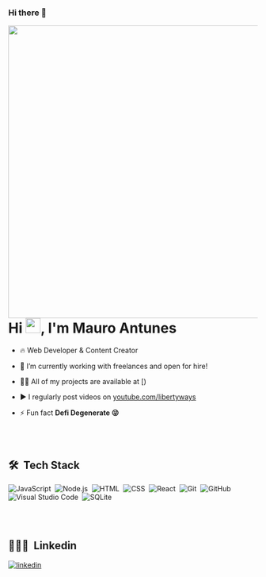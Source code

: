 ### Hi there 👋
<img align="right" height="590em" src="https://cdn.pixabay.com/photo/2018/07/15/10/46/network-3539325_960_720.jpg"/>
<h1 align="left">Hi <img src="https://raw.githubusercontent.com/kaueMarques/kaueMarques/master/hi.gif" width="30px">, I'm Mauro Antunes</h1>

- 🔥 Web Developer & Content Creator

- 🔭 I’m currently working with freelances and open for hire!

- 👨‍💻 All of my projects are available at [)

- ▶️ I regularly post videos on [youtube.com/libertyways](https://youtube.com/libertyways)

- ⚡ Fun fact **Defi Degenerate 😜**

<br><br>

## 🛠 &nbsp;Tech Stack

![JavaScript](https://img.shields.io/badge/-JavaScript-05122A?style=flat&logo=javascript)&nbsp;
![Node.js](https://img.shields.io/badge/-Node.js-05122A?style=flat&logo=node.js)&nbsp;
![HTML](https://img.shields.io/badge/-HTML-05122A?style=flat&logo=HTML5)&nbsp;
![CSS](https://img.shields.io/badge/-CSS-05122A?style=flat&logo=CSS3&logoColor=1572B6)&nbsp;
![React](https://img.shields.io/badge/-React-05122A?style=flat&logo=react)&nbsp;
![Git](https://img.shields.io/badge/-Git-05122A?style=flat&logo=git)&nbsp;
![GitHub](https://img.shields.io/badge/-GitHub-05122A?style=flat&logo=github)&nbsp;
![Visual Studio Code](https://img.shields.io/badge/-Visual%20Studio%20Code-05122A?style=flat&logo=visual-studio-code&logoColor=007ACC)&nbsp;
![SQLite](https://img.shields.io/badge/-SQLite-05122A?style=flat&logo=sqlite)&nbsp;

<br><br>

## 👨🏽‍🦲 &nbsp;Linkedin

<a href="[https://linkedin.com/in/mauroantunes](https://www.linkedin.com/in/mauro-antunes-6b15b5237/)" target="_blank">
  <img align="center" src="https://img.shields.io/badge/-mauroantunes-05122A?style=flat&logo=linkedin" alt="linkedin"/>
</a>
</p>
